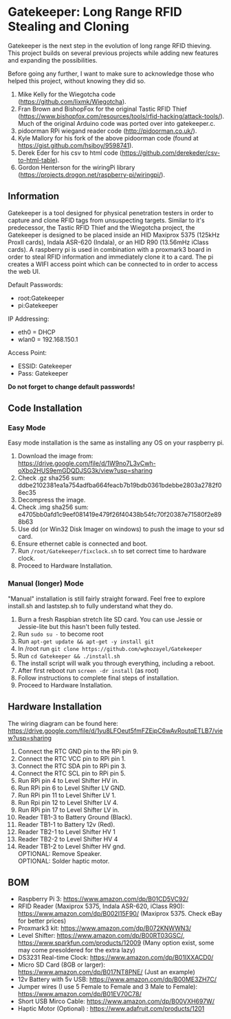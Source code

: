 # Gatekeeper: Long Range RFID Stealing and Cloning  
Gatekeeper is the next step in the evolution of long range RFID thieving. This project builds on several previous projects while adding new features and expanding the possibilities. 
  
Before going any further, I want to make sure to acknowledge those who helped this project, without knowing they did so. 
1. Mike Kelly for the Wiegotcha code (https://github.com/lixmk/Wiegotcha). 
2. Fran Brown and BishopFox for the original Tastic RFID Thief (https://www.bishopfox.com/resources/tools/rfid-hacking/attack-tools/). Much of the original Arduino code was ported over into gatekeeper.c.  
3. pidoorman RPi wiegand reader code (http://pidoorman.co.uk/).  
4. Kyle Mallory for his fork of the above pidoorman code (found at https://gist.github.com/hsiboy/9598741).  
5. Derek Eder for his csv to html code (https://github.com/derekeder/csv-to-html-table).  
6. Gordon Henterson for the wiringPi library (https://projects.drogon.net/raspberry-pi/wiringpi/).  
  
## Information  
Gatekeeper is a tool designed for physical penetration testers in order to capture and clone RFID tags from unsuspecting targets. Similar to it's predecessor, the Tastic RFID Thief and the Wiegotcha project, the Gatekeeper is designed to be placed inside an HID Maxiprox 5375 (125kHz ProxII cards), Indala ASR-620 (Indala), or an HID R90 (13.56mHz iClass cards). A raspberry pi is used in combination with a proxmark3 board in order to steal RFID information and immediately clone it to a card. The pi creates a WIFI access point which can be connected to in order to access the web UI.
  
Default Passwords:  
* root:Gatekeeper  
* pi:Gatekeeper  
  
IP Addressing:  
* eth0 = DHCP  
* wlan0 = 192.168.150.1  
  
Access Point:  
* ESSID: Gatekeeper  
* Pass: Gatekeeper  
  
**Do not forget to change default passwords!**

## Code Installation
### Easy Mode  
Easy mode installation is the same as installing any OS on your raspberry pi.  
1. Download the image from: https://drive.google.com/file/d/1W9no7L3vCwh-oXbo2HUS9emGDQDJSG3k/view?usp=sharing
2. Check .gz sha256 sum: ddbe2102381ea1a754adfba664feacb7b19bdb0361bdebbe2803a2782f08ec35
3. Decompress the image.
4. Check .img sha256 sum: e4705bb0afd1c9eef081419e479f26f40438b54fc70f20387e71580f2e898b63
5. Use dd (or Win32 Disk Imager on windows) to push the image to your sd card.
6. Ensure ethernet cable is connected and boot.
7. Run `/root/Gatekeeper/fixclock.sh` to set correct time to hardware clock.  
8. Proceed to Hardware Installation.  
  
### Manual (longer) Mode
"Manual" installation is still fairly straight forward. Feel free to explore install.sh and laststep.sh to fully understand what they do.  
1. Burn a fresh Raspbian stretch lite SD card. You can use Jessie or Jessie-lite but this hasn't been fully tested.  
2. Run `sudo su -` to become root  
3. Run `apt-get update && apt-get -y install git`  
4. In /root run `git clone https://github.com/wghozayel/Gatekeeper`  
5. Run `cd Gatekeeper && ./install.sh`  
6. The install script will walk you through everything, including a reboot.  
7. After first reboot run `screen -dr install` (as root)  
8. Follow instructions to complete final steps of installation.  
9. Proceed to Hardware Installation.  
  
## Hardware Installation
The wiring diagram can be found here: https://drive.google.com/file/d/1yu8LFOeut5fmFZEjpC6wAvRoutqETLB7/view?usp=sharing
1. Connect the RTC GND pin to the RPi pin 9.
2. Connect the RTC VCC pin to RPi pin 1.
3. Connect the RTC SDA pin to RPi pin 3.
4. Connect the RTC SCL pin to RPi pin 5.
5. Run RPi pin 4 to Level Shifter HV in.  
6. Run RPi pin 6 to Level Shifter LV GND.  
7. Run RPi pin 11 to Level Shifter LV 1.  
8. Run Rpi pin 12 to Level Shifter LV 4.  
9. Run RPi pin 17 to Level Shifter LV in.  
10. Reader TB1-3 to Battery Ground (Black).  
11. Reader TB1-1 to Battery 12v (Red).  
12. Reader TB2-1 to Level Shifter HV 1  
13. Reader TB2-2 to Level Shifter HV 4  
14. Reader TB1-2 to Level Shifter HV gnd.  
OPTIONAL: Remove Speaker.  
OPTIONAL: Solder haptic motor.  

## BOM
* Raspberry Pi 3: https://www.amazon.com/dp/B01CD5VC92/  
* RFID Reader (Maxiprox 5375, Indala ASR-620, iClass R90): https://www.amazon.com/dp/B002I15F90/ (Maxiprox 5375. Check eBay for better prices)  
* Proxmark3 kit: https://www.amazon.com/dp/B072KNWWN3/
* Level Shifter: https://www.amazon.com/dp/B00RT03GSC/, https://www.sparkfun.com/products/12009 (Many option exist, some may come presoldered for the extra lazy)  
* DS3231 Real-time Clock: https://www.amazon.com/dp/B01IXXACD0/  
* Micro SD Card (8GB or larger): https://www.amazon.com/dp/B017NT8PNE/ (Just an example)  
* 12v Battery with 5v USB: https://www.amazon.com/dp/B00ME3ZH7C/  
* Jumper wires (I use 5 Female to Female and 3 Male to Female): https://www.amazon.com/dp/B01EV70C78/  
* Short USB Mirco Cable: https://www.amazon.com/dp/B00VXH697W/  
* Haptic Motor (Optional) : https://www.adafruit.com/products/1201  
